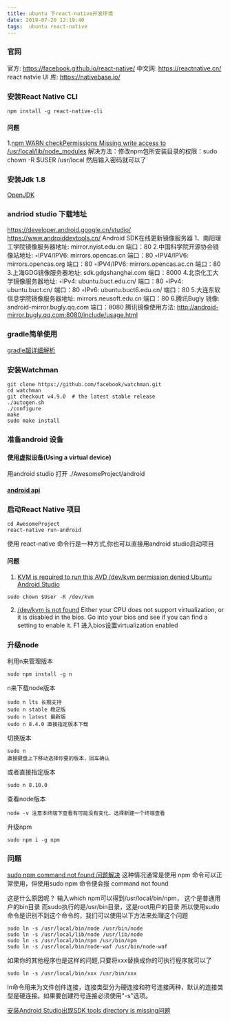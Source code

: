 ```yaml
---
title: ubuntu 下react-native开发环境
date: 2019-07-20 12:19:40
tags:  ubuntu react-native
---
```


### 官网
官方: https://facebook.github.io/react-native/
中文网: https://reactnative.cn/
react natvie UI 库: https://nativebase.io/

### 安装React Native CLI
```
npm install -g react-native-cli
```

#### 问题
1.[npm WARN checkPermissions Missing write access to /usr/local/lib/node_modules](https://www.jianshu.com/p/976810138d35)
解决方法：修改npm包所安装目录的权限：sudo chown -R $USER /usr/local   然后输入密码就可以了

### 安装Jdk 1.8
[OpenJDK ](http://openjdk.java.net/)
### andriod studio 下载地址
https://developer.android.google.cn/studio/
https://www.androiddevtools.cn/
Android SDK在线更新镜像服务器
1、南阳理工学院镜像服务器地址:
mirror.nyist.edu.cn 端口：80
2.中国科学院开源协会镜像站地址:
◦IPV4/IPV6: mirrors.opencas.cn 端口：80
◦IPV4/IPV6: mirrors.opencas.org 端口：80
◦IPV4/IPV6: mirrors.opencas.ac.cn 端口：80
3.上海GDG镜像服务器地址:
sdk.gdgshanghai.com 端口：8000
4.北京化工大学镜像服务器地址:
◦IPv4: ubuntu.buct.edu.cn/ 端口：80
◦IPv4: ubuntu.buct.cn/ 端口：80
◦IPv6: ubuntu.buct6.edu.cn/ 端口：80
5.大连东软信息学院镜像服务器地址:
mirrors.neusoft.edu.cn 端口：80
6.腾讯Bugly 镜像:
android-mirror.bugly.qq.com 端口：8080
腾讯镜像使用方法:
http://android-mirror.bugly.qq.com:8080/include/usage.html

### gradle简单使用

[gradle超详细解析](https://www.jianshu.com/p/822e44a5ea97)

### 安装Watchman
```
git clone https://github.com/facebook/watchman.git
cd watchman
git checkout v4.9.0  # the latest stable release
./autogen.sh
./configure
make
sudo make install
```

### 准备android 设备
#### 使用虚拟设备(Using a virtual device)
用android studio 打开 ./AwesomeProject/android
#### [android api](https://www.android-doc.com/reference/packages.html)

### 启动React Native 项目

```
cd AwesomeProject
react-native run-android
```
使用 react-native 命令行是一种方式,你也可以直接用android studio启动项目

#### 问题
1. [KVM is required to run this AVD /dev/kvm permission denied Ubuntu Android Studio](https://blog.csdn.net/weixin_43760383/article/details/84954126)
```
sudo chown $User -R /dev/kvm
```
2. [/dev/kvm is not found](https://askubuntu.com/questions/564910/kvm-is-not-installed-on-this-machine-dev-kvm-is-missing)
Either your CPU does not support virtualization, or it is disabled in the bios. Go into your bios and see if you can find a setting to enable it.
F1 进入bios设置virtualization enabled


### 升级node
利用n来管理版本
```
sudo npm install -g n
```
n来下载node版本
```
sudo n lts 长期支持
sudo n stable 稳定版
sudo n latest 最新版
sudo n 8.4.0 直接指定版本下载
```
切换版本
```
sudo n
直接键盘上下移动选择你要的版本，回车确认
```
或者直接指定版本
```
sudo n 8.10.0
```
查看node版本
```
node -v 注意本终端下查看有可能没有变化，选择新建一个终端查看
```
升级npm
```
sudo npm i -g npm
```
### 问题

[sudo npm command not found 问题解决](https://blog.csdn.net/StillCity/article/details/84106167)
这种情况通常是使用 npm 命令可以正常使用，但使用sudo npm 命令便会报 command not found

这是什么原因呢？
输入which npm可以得到/usr/local/bin/npm，
这个是普通用户的bin目录
而sudo执行的是/usr/bin目录，这是root用户的目录
所以使用sudo命令是识别不到这个命令的，我们可以使用以下方法来处理这个问题
```
sudo ln -s /usr/local/bin/node /usr/bin/node
sudo ln -s /usr/local/lib/node /usr/lib/node
sudo ln -s /usr/local/bin/npm /usr/bin/npm
sudo ln -s /usr/local/bin/node-waf /usr/bin/node-waf
```
如果你的其他程序也是这样的问题,只要将xxx替换成你的可执行程序就可以了
```
sudo ln -s /usr/local/bin/xxx /usr/bin/xxx
```
ln命令用来为文件创件连接，连接类型分为硬连接和符号连接两种，默认的连接类型是硬连接。如果要创建符号连接必须使用"-s"选项。

[安装Android Studio出现SDK tools directory is missing问题](https://xiezuan.github.io/2019/03/09/%E5%AE%89%E8%A3%85Android-Studio%E5%87%BA%E7%8E%B0SDK-tools-directory-is-missing%E9%97%AE%E9%A2%98/)